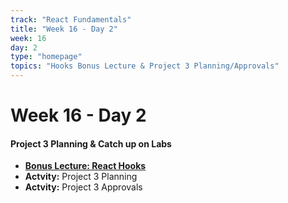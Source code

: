 ```yaml
---
track: "React Fundamentals"
title: "Week 16 - Day 2"
week: 16
day: 2
type: "homepage"
topics: "Hooks Bonus Lecture & Project 3 Planning/Approvals"
---
```



# Week 16 - Day 2

#### Project 3 Planning & Catch up on Labs 
- [**Bonus Lecture: React Hooks**](/react-fundamentals/week-16/day-2/lecture-materials/intro-to-react-hooks)
- **Actvity:** Project 3 Planning
- **Actvity:** Project 3 Approvals

